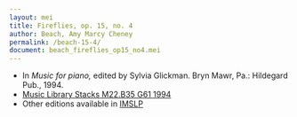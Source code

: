 ```yaml
---
layout: mei
title: Fireflies, op. 15, no. 4
author: Beach, Amy Marcy Cheney
permalink: /beach-15-4/
document: beach_fireflies_op15_no4.mei
---
```


- In *Music for piano,* edited by Sylvia Glickman. Bryn Mawr, Pa.: Hildegard Pub., 1994.
- <a href="https://tufts-primo.hosted.exlibrisgroup.com/permalink/f/bnf7qa/01TUN_ALMA21108441970003851" target="_blank">Music Library Stacks M22.B35 G61 1994</a>
- Other editions available in <a href="https://imslp.org/wiki/4_Sketches%2C_Op.15_(Beach%2C_Amy_Marcy)" target="_blank">IMSLP</a>
